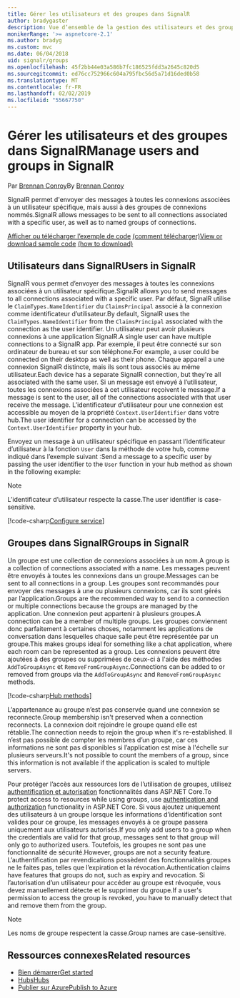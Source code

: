 ```yaml
---
title: Gérer les utilisateurs et des groupes dans SignalR
author: bradygaster
description: Vue d’ensemble de la gestion des utilisateurs et des groupes dans ASP.NET Core SignalR.
monikerRange: '>= aspnetcore-2.1'
ms.author: bradyg
ms.custom: mvc
ms.date: 06/04/2018
uid: signalr/groups
ms.openlocfilehash: 45f2bb44e03a586b7fc186525fdd3a2645c820d5
ms.sourcegitcommit: ed76cc752966c604a795fbc56d5a71d16ded0b58
ms.translationtype: MT
ms.contentlocale: fr-FR
ms.lasthandoff: 02/02/2019
ms.locfileid: "55667750"
---
```

# <a name="manage-users-and-groups-in-signalr"></a><span data-ttu-id="0296b-103">Gérer les utilisateurs et des groupes dans SignalR</span><span class="sxs-lookup"><span data-stu-id="0296b-103">Manage users and groups in SignalR</span></span>

<span data-ttu-id="0296b-104">Par [Brennan Conroy](https://github.com/BrennanConroy)</span><span class="sxs-lookup"><span data-stu-id="0296b-104">By [Brennan Conroy](https://github.com/BrennanConroy)</span></span>

<span data-ttu-id="0296b-105">SignalR permet d'envoyer des messages à toutes les connexions associées à un utilisateur spécifique, mais aussi à des groupes de connexions nommés.</span><span class="sxs-lookup"><span data-stu-id="0296b-105">SignalR allows messages to be sent to all connections associated with a specific user, as well as to named groups of connections.</span></span>

<span data-ttu-id="0296b-106">[Afficher ou télécharger l’exemple de code](https://github.com/aspnet/Docs/tree/master/aspnetcore/signalr/groups/sample/) [(comment télécharger)](xref:index#how-to-download-a-sample)</span><span class="sxs-lookup"><span data-stu-id="0296b-106">[View or download sample code](https://github.com/aspnet/Docs/tree/master/aspnetcore/signalr/groups/sample/) [(how to download)](xref:index#how-to-download-a-sample)</span></span>

## <a name="users-in-signalr"></a><span data-ttu-id="0296b-107">Utilisateurs dans SignalR</span><span class="sxs-lookup"><span data-stu-id="0296b-107">Users in SignalR</span></span>

<span data-ttu-id="0296b-108">SignalR vous permet d’envoyer des messages à toutes les connexions associées à un utilisateur spécifique.</span><span class="sxs-lookup"><span data-stu-id="0296b-108">SignalR allows you to send messages to all connections associated with a specific user.</span></span> <span data-ttu-id="0296b-109">Par défaut, SignalR utilise le `ClaimTypes.NameIdentifier` du `ClaimsPrincipal` associé à la connexion comme identificateur d’utilisateur.</span><span class="sxs-lookup"><span data-stu-id="0296b-109">By default, SignalR uses the `ClaimTypes.NameIdentifier` from the `ClaimsPrincipal` associated with the connection as the user identifier.</span></span> <span data-ttu-id="0296b-110">Un utilisateur peut avoir plusieurs connexions à une application SignalR.</span><span class="sxs-lookup"><span data-stu-id="0296b-110">A single user can have multiple connections to a SignalR app.</span></span> <span data-ttu-id="0296b-111">Par exemple, il peut être connecté sur son ordinateur de bureau et sur son téléphone.</span><span class="sxs-lookup"><span data-stu-id="0296b-111">For example, a user could be connected on their desktop as well as their phone.</span></span> <span data-ttu-id="0296b-112">Chaque appareil a une connexion SignalR distincte, mais ils sont tous associés au même utilisateur.</span><span class="sxs-lookup"><span data-stu-id="0296b-112">Each device has a separate SignalR connection, but they're all associated with the same user.</span></span> <span data-ttu-id="0296b-113">Si un message est envoyé à l’utilisateur, toutes les connexions associées à cet utilisateur reçoivent le message.</span><span class="sxs-lookup"><span data-stu-id="0296b-113">If a message is sent to the user, all of the connections associated with that user receive the message.</span></span> <span data-ttu-id="0296b-114">L’identificateur d’utilisateur pour une connexion est accessible au moyen de la propriété `Context.UserIdentifier` dans votre hub.</span><span class="sxs-lookup"><span data-stu-id="0296b-114">The user identifier for a connection can be accessed by the `Context.UserIdentifier` property in your hub.</span></span>

<span data-ttu-id="0296b-115">Envoyez un message à un utilisateur spécifique en passant l’identificateur d’utilisateur à la fonction `User` dans la méthode de votre hub, comme indiqué dans l’exemple suivant :</span><span class="sxs-lookup"><span data-stu-id="0296b-115">Send a message to a specific user by passing the user identifier to the `User` function in your hub method as shown in the following example:</span></span>

> [!NOTE]
> <span data-ttu-id="0296b-116">L’identificateur d’utilisateur respecte la casse.</span><span class="sxs-lookup"><span data-stu-id="0296b-116">The user identifier is case-sensitive.</span></span>

[!code-csharp[Configure service](groups/sample/hubs/chathub.cs?range=29-32)]

## <a name="groups-in-signalr"></a><span data-ttu-id="0296b-117">Groupes dans SignalR</span><span class="sxs-lookup"><span data-stu-id="0296b-117">Groups in SignalR</span></span>

<span data-ttu-id="0296b-118">Un groupe est une collection de connexions associées à un nom.</span><span class="sxs-lookup"><span data-stu-id="0296b-118">A group is a collection of connections associated with a name.</span></span> <span data-ttu-id="0296b-119">Les messages peuvent être envoyés à toutes les connexions dans un groupe.</span><span class="sxs-lookup"><span data-stu-id="0296b-119">Messages can be sent to all connections in a group.</span></span> <span data-ttu-id="0296b-120">Les groupes sont recommandés pour envoyer des messages à une ou plusieurs connexions, car ils sont gérés par l’application.</span><span class="sxs-lookup"><span data-stu-id="0296b-120">Groups are the recommended way to send to a connection or multiple connections because the groups are managed by the application.</span></span> <span data-ttu-id="0296b-121">Une connexion peut appartenir à plusieurs groupes.</span><span class="sxs-lookup"><span data-stu-id="0296b-121">A connection can be a member of multiple groups.</span></span> <span data-ttu-id="0296b-122">Les groupes conviennent donc parfaitement à certaines choses, notamment les applications de conversation dans lesquelles chaque salle peut être représentée par un groupe.</span><span class="sxs-lookup"><span data-stu-id="0296b-122">This makes groups ideal for something like a chat application, where each room can be represented as a group.</span></span> <span data-ttu-id="0296b-123">Les connexions peuvent être ajoutées à des groupes ou supprimées de ceux-ci à l'aide des méthodes `AddToGroupAsync` et `RemoveFromGroupAsync`.</span><span class="sxs-lookup"><span data-stu-id="0296b-123">Connections can be added to or removed from groups via the `AddToGroupAsync` and `RemoveFromGroupAsync` methods.</span></span>

[!code-csharp[Hub methods](groups/sample/hubs/chathub.cs?range=15-27)]

<span data-ttu-id="0296b-124">L’appartenance au groupe n’est pas conservée quand une connexion se reconnecte.</span><span class="sxs-lookup"><span data-stu-id="0296b-124">Group membership isn't preserved when a connection reconnects.</span></span> <span data-ttu-id="0296b-125">La connexion doit rejoindre le groupe quand elle est rétablie.</span><span class="sxs-lookup"><span data-stu-id="0296b-125">The connection needs to rejoin the group when it's re-established.</span></span> <span data-ttu-id="0296b-126">Il n’est pas possible de compter les membres d’un groupe, car ces informations ne sont pas disponibles si l’application est mise à l'échelle sur plusieurs serveurs.</span><span class="sxs-lookup"><span data-stu-id="0296b-126">It's not possible to count the members of a group, since this information is not available if the application is scaled to multiple servers.</span></span>

<span data-ttu-id="0296b-127">Pour protéger l’accès aux ressources lors de l’utilisation de groupes, utilisez [authentification et autorisation](xref:signalr/authn-and-authz) fonctionnalités dans ASP.NET Core.</span><span class="sxs-lookup"><span data-stu-id="0296b-127">To protect access to resources while using groups, use [authentication and authorization](xref:signalr/authn-and-authz) functionality in ASP.NET Core.</span></span> <span data-ttu-id="0296b-128">Si vous ajoutez uniquement des utilisateurs à un groupe lorsque les informations d’identification sont valides pour ce groupe, les messages envoyés à ce groupe passera uniquement aux utilisateurs autorisés.</span><span class="sxs-lookup"><span data-stu-id="0296b-128">If you only add users to a group when the credentials are valid for that group, messages sent to that group will only go to authorized users.</span></span> <span data-ttu-id="0296b-129">Toutefois, les groupes ne sont pas une fonctionnalité de sécurité.</span><span class="sxs-lookup"><span data-stu-id="0296b-129">However, groups are not a security feature.</span></span> <span data-ttu-id="0296b-130">L’authentification par revendications possèdent des fonctionnalités groupes ne le faites pas, telles que l’expiration et la révocation.</span><span class="sxs-lookup"><span data-stu-id="0296b-130">Authentication claims have features that groups do not, such as expiry and revocation.</span></span> <span data-ttu-id="0296b-131">Si l’autorisation d’un utilisateur pour accéder au groupe est révoquée, vous devez manuellement détecte et le supprimer du groupe.</span><span class="sxs-lookup"><span data-stu-id="0296b-131">If a user's permission to access the group is revoked, you have to manually detect that and remove them from the group.</span></span>

> [!NOTE]
> <span data-ttu-id="0296b-132">Les noms de groupe respectent la casse.</span><span class="sxs-lookup"><span data-stu-id="0296b-132">Group names are case-sensitive.</span></span>

## <a name="related-resources"></a><span data-ttu-id="0296b-133">Ressources connexes</span><span class="sxs-lookup"><span data-stu-id="0296b-133">Related resources</span></span>

* [<span data-ttu-id="0296b-134">Bien démarrer</span><span class="sxs-lookup"><span data-stu-id="0296b-134">Get started</span></span>](xref:tutorials/signalr)
* [<span data-ttu-id="0296b-135">Hubs</span><span class="sxs-lookup"><span data-stu-id="0296b-135">Hubs</span></span>](xref:signalr/hubs)
* [<span data-ttu-id="0296b-136">Publier sur Azure</span><span class="sxs-lookup"><span data-stu-id="0296b-136">Publish to Azure</span></span>](xref:signalr/publish-to-azure-web-app)
